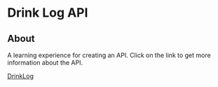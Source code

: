 # Drink Log API

## About
A learning experience for creating an API.
Click on the link to get more information about the API.

[DrinkLog](https://drink-log-backend.herokuapp.com/)


